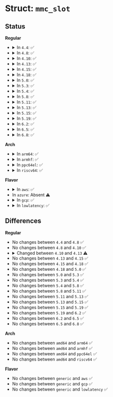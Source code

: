 # Struct: <code>mmc_slot</code>

## Status
<b>Regular</b>
<ul>
<li>
<details>
<summary>In <code>4.4</code>: ✅</summary>

```c
struct mmc_slot {
    int cd_irq;
    void *handler_priv;
};
```
</details>
</li>
<li>
<details>
<summary>In <code>4.8</code>: ✅</summary>

```c
struct mmc_slot {
    int cd_irq;
    void *handler_priv;
};
```
</details>
</li>
<li>
<details>
<summary>In <code>4.10</code>: ✅</summary>

```c
struct mmc_slot {
    int cd_irq;
    void *handler_priv;
};
```
</details>
</li>
<li>
<details>
<summary>In <code>4.13</code>: ✅</summary>

```c
struct mmc_slot {
    int cd_irq;
    bool cd_wake_enabled;
    void *handler_priv;
};
```
</details>
</li>
<li>
<details>
<summary>In <code>4.15</code>: ✅</summary>

```c
struct mmc_slot {
    int cd_irq;
    bool cd_wake_enabled;
    void *handler_priv;
};
```
</details>
</li>
<li>
<details>
<summary>In <code>4.18</code>: ✅</summary>

```c
struct mmc_slot {
    int cd_irq;
    bool cd_wake_enabled;
    void *handler_priv;
};
```
</details>
</li>
<li>
<details>
<summary>In <code>5.0</code>: ✅</summary>

```c
struct mmc_slot {
    int cd_irq;
    bool cd_wake_enabled;
    void *handler_priv;
};
```
</details>
</li>
<li>
<details>
<summary>In <code>5.3</code>: ✅</summary>

```c
struct mmc_slot {
    int cd_irq;
    bool cd_wake_enabled;
    void *handler_priv;
};
```
</details>
</li>
<li>
<details>
<summary>In <code>5.4</code>: ✅</summary>

```c
struct mmc_slot {
    int cd_irq;
    bool cd_wake_enabled;
    void *handler_priv;
};
```
</details>
</li>
<li>
<details>
<summary>In <code>5.8</code>: ✅</summary>

```c
struct mmc_slot {
    int cd_irq;
    bool cd_wake_enabled;
    void *handler_priv;
};
```
</details>
</li>
<li>
<details>
<summary>In <code>5.11</code>: ✅</summary>

```c
struct mmc_slot {
    int cd_irq;
    bool cd_wake_enabled;
    void *handler_priv;
};
```
</details>
</li>
<li>
<details>
<summary>In <code>5.13</code>: ✅</summary>

```c
struct mmc_slot {
    int cd_irq;
    bool cd_wake_enabled;
    void *handler_priv;
};
```
</details>
</li>
<li>
<details>
<summary>In <code>5.15</code>: ✅</summary>

```c
struct mmc_slot {
    int cd_irq;
    bool cd_wake_enabled;
    void *handler_priv;
};
```
</details>
</li>
<li>
<details>
<summary>In <code>5.19</code>: ✅</summary>

```c
struct mmc_slot {
    int cd_irq;
    bool cd_wake_enabled;
    void *handler_priv;
};
```
</details>
</li>
<li>
<details>
<summary>In <code>6.2</code>: ✅</summary>

```c
struct mmc_slot {
    int cd_irq;
    bool cd_wake_enabled;
    void *handler_priv;
};
```
</details>
</li>
<li>
<details>
<summary>In <code>6.5</code>: ✅</summary>

```c
struct mmc_slot {
    int cd_irq;
    bool cd_wake_enabled;
    void *handler_priv;
};
```
</details>
</li>
<li>
<details>
<summary>In <code>6.8</code>: ✅</summary>

```c
struct mmc_slot {
    int cd_irq;
    bool cd_wake_enabled;
    void *handler_priv;
};
```
</details>
</li>
</ul>
<b>Arch</b>
<ul>
<li>
<details>
<summary>In <code>arm64</code>: ✅</summary>

```c
struct mmc_slot {
    int cd_irq;
    bool cd_wake_enabled;
    void *handler_priv;
};
```
</details>
</li>
<li>
<details>
<summary>In <code>armhf</code>: ✅</summary>

```c
struct mmc_slot {
    int cd_irq;
    bool cd_wake_enabled;
    void *handler_priv;
};
```
</details>
</li>
<li>
<details>
<summary>In <code>ppc64el</code>: ✅</summary>

```c
struct mmc_slot {
    int cd_irq;
    bool cd_wake_enabled;
    void *handler_priv;
};
```
</details>
</li>
<li>
<details>
<summary>In <code>riscv64</code>: ✅</summary>

```c
struct mmc_slot {
    int cd_irq;
    bool cd_wake_enabled;
    void *handler_priv;
};
```
</details>
</li>
</ul>
<b>Flavor</b>
<ul>
<li>
<details>
<summary>In <code>aws</code>: ✅</summary>

```c
struct mmc_slot {
    int cd_irq;
    bool cd_wake_enabled;
    void *handler_priv;
};
```
</details>
</li>
<li>
In <code>azure</code>: Absent ⚠️
</li>
<li>
<details>
<summary>In <code>gcp</code>: ✅</summary>

```c
struct mmc_slot {
    int cd_irq;
    bool cd_wake_enabled;
    void *handler_priv;
};
```
</details>
</li>
<li>
<details>
<summary>In <code>lowlatency</code>: ✅</summary>

```c
struct mmc_slot {
    int cd_irq;
    bool cd_wake_enabled;
    void *handler_priv;
};
```
</details>
</li>
</ul>

## Differences
<b>Regular</b>
<ul>
<li>
No changes between <code>4.4</code> and <code>4.8</code> ✅
</li>
<li>
No changes between <code>4.8</code> and <code>4.10</code> ✅
</li>
<li>
<details>
<summary>Changed between <code>4.10</code> and <code>4.13</code> ⚠️</summary>
<ul>
<li>
<b>Field added. </b>
<code>bool cd_wake_enabled</code>
</li>
</ul>
</details>
</li>
<li>
No changes between <code>4.13</code> and <code>4.15</code> ✅
</li>
<li>
No changes between <code>4.15</code> and <code>4.18</code> ✅
</li>
<li>
No changes between <code>4.18</code> and <code>5.0</code> ✅
</li>
<li>
No changes between <code>5.0</code> and <code>5.3</code> ✅
</li>
<li>
No changes between <code>5.3</code> and <code>5.4</code> ✅
</li>
<li>
No changes between <code>5.4</code> and <code>5.8</code> ✅
</li>
<li>
No changes between <code>5.8</code> and <code>5.11</code> ✅
</li>
<li>
No changes between <code>5.11</code> and <code>5.13</code> ✅
</li>
<li>
No changes between <code>5.13</code> and <code>5.15</code> ✅
</li>
<li>
No changes between <code>5.15</code> and <code>5.19</code> ✅
</li>
<li>
No changes between <code>5.19</code> and <code>6.2</code> ✅
</li>
<li>
No changes between <code>6.2</code> and <code>6.5</code> ✅
</li>
<li>
No changes between <code>6.5</code> and <code>6.8</code> ✅
</li>
</ul>
<b>Arch</b>
<ul>
<li>
No changes between <code>amd64</code> and <code>arm64</code> ✅
</li>
<li>
No changes between <code>amd64</code> and <code>armhf</code> ✅
</li>
<li>
No changes between <code>amd64</code> and <code>ppc64el</code> ✅
</li>
<li>
No changes between <code>amd64</code> and <code>riscv64</code> ✅
</li>
</ul>
<b>Flavor</b>
<ul>
<li>
No changes between <code>generic</code> and <code>aws</code> ✅
</li>
<li>
No changes between <code>generic</code> and <code>gcp</code> ✅
</li>
<li>
No changes between <code>generic</code> and <code>lowlatency</code> ✅
</li>
</ul>
